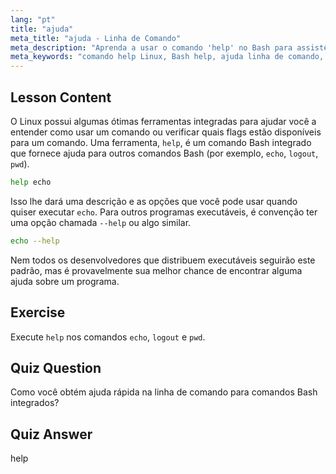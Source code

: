 ```yaml
---
lang: "pt"
title: "ajuda"
meta_title: "ajuda - Linha de Comando"
meta_description: "Aprenda a usar o comando 'help' no Bash para assistência rápida na linha de comando. Entenda os comandos integrados e encontre opções para programas Linux."
meta_keywords: "comando help Linux, Bash help, ajuda linha de comando, comandos Linux, Linux para iniciantes, tutorial Linux, tutorial Bash"
---
```


## Lesson Content

O Linux possui algumas ótimas ferramentas integradas para ajudar você a entender como usar um comando ou verificar quais flags estão disponíveis para um comando. Uma ferramenta, `help`, é um comando Bash integrado que fornece ajuda para outros comandos Bash (por exemplo, `echo`, `logout`, `pwd`).

```bash
help echo
```

Isso lhe dará uma descrição e as opções que você pode usar quando quiser executar `echo`. Para outros programas executáveis, é convenção ter uma opção chamada `--help` ou algo similar.

```bash
echo --help
```

Nem todos os desenvolvedores que distribuem executáveis seguirão este padrão, mas é provavelmente sua melhor chance de encontrar alguma ajuda sobre um programa.

## Exercise

Execute `help` nos comandos `echo`, `logout` e `pwd`.

## Quiz Question

Como você obtém ajuda rápida na linha de comando para comandos Bash integrados?

## Quiz Answer

help
